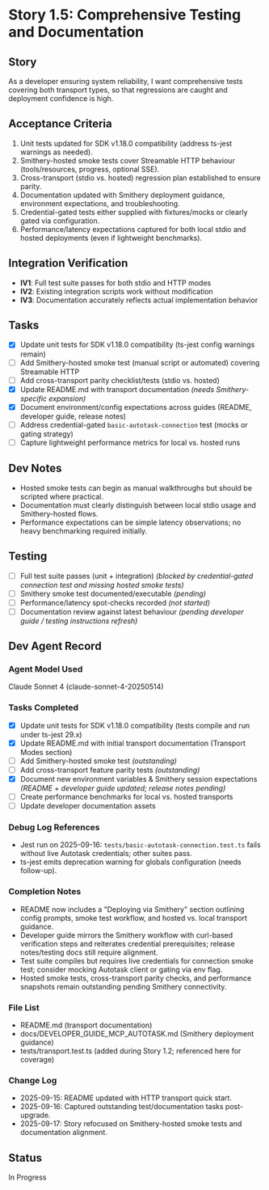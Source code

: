 # Story 1.5: Comprehensive Testing and Documentation

## Story
As a developer ensuring system reliability,
I want comprehensive tests covering both transport types,
so that regressions are caught and deployment confidence is high.

## Acceptance Criteria
1. Unit tests updated for SDK v1.18.0 compatibility (address ts-jest warnings as needed).
2. Smithery-hosted smoke tests cover Streamable HTTP behaviour (tools/resources, progress, optional SSE).
3. Cross-transport (stdio vs. hosted) regression plan established to ensure parity.
4. Documentation updated with Smithery deployment guidance, environment expectations, and troubleshooting.
5. Credential-gated tests either supplied with fixtures/mocks or clearly gated via configuration.
6. Performance/latency expectations captured for both local stdio and hosted deployments (even if lightweight benchmarks).

## Integration Verification
- **IV1**: Full test suite passes for both stdio and HTTP modes
- **IV2**: Existing integration scripts work without modification
- **IV3**: Documentation accurately reflects actual implementation behavior

## Tasks
- [x] Update unit tests for SDK v1.18.0 compatibility (ts-jest config warnings remain)
- [ ] Add Smithery-hosted smoke test (manual script or automated) covering Streamable HTTP
- [ ] Add cross-transport parity checklist/tests (stdio vs. hosted)
- [x] Update README.md with transport documentation *(needs Smithery-specific expansion)*
- [x] Document environment/config expectations across guides (README, developer guide, release notes)
- [ ] Address credential-gated `basic-autotask-connection` test (mocks or gating strategy)
- [ ] Capture lightweight performance metrics for local vs. hosted runs

## Dev Notes
- Hosted smoke tests can begin as manual walkthroughs but should be scripted where practical.
- Documentation must clearly distinguish between local stdio usage and Smithery-hosted flows.
- Performance expectations can be simple latency observations; no heavy benchmarking required initially.

## Testing
- [ ] Full test suite passes (unit + integration) *(blocked by credential-gated connection test and missing hosted smoke tests)*
- [ ] Smithery smoke test documented/executable *(pending)*
- [ ] Performance/latency spot-checks recorded *(not started)*
- [ ] Documentation review against latest behaviour *(pending developer guide / testing instructions refresh)*

## Dev Agent Record

### Agent Model Used
Claude Sonnet 4 (claude-sonnet-4-20250514)

### Tasks Completed
- [x] Update unit tests for SDK v1.18.0 compatibility (tests compile and run under ts-jest 29.x)
- [x] Update README.md with initial transport documentation (Transport Modes section)
- [ ] Add Smithery-hosted smoke test *(outstanding)*
- [ ] Add cross-transport feature parity tests *(outstanding)*
- [x] Document new environment variables & Smithery session expectations *(README + developer guide updated; release notes pending)*
- [ ] Create performance benchmarks for local vs. hosted transports
- [ ] Update developer documentation assets

### Debug Log References
- Jest run on 2025-09-16: `tests/basic-autotask-connection.test.ts` fails without live Autotask credentials; other suites pass.
- ts-jest emits deprecation warning for globals configuration (needs follow-up).

### Completion Notes
- README now includes a "Deploying via Smithery" section outlining config prompts, smoke test workflow, and hosted vs. local transport guidance.
- Developer guide mirrors the Smithery workflow with curl-based verification steps and reiterates credential prerequisites; release notes/testing docs still require alignment.
- Test suite compiles but requires live credentials for connection smoke test; consider mocking Autotask client or gating via env flag.
- Hosted smoke tests, cross-transport parity checks, and performance snapshots remain outstanding pending Smithery connectivity.

### File List
- README.md (transport documentation)
- docs/DEVELOPER_GUIDE_MCP_AUTOTASK.md (Smithery deployment guidance)
- tests/transport.test.ts (added during Story 1.2; referenced here for coverage)

### Change Log
- 2025-09-15: README updated with HTTP transport quick start.
- 2025-09-16: Captured outstanding test/documentation tasks post-upgrade.
- 2025-09-17: Story refocused on Smithery-hosted smoke tests and documentation alignment.

## Status
In Progress
